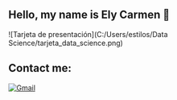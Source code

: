 ## Hello, my name is Ely Carmen 👋

<!--
**ely00carmen/ely00carmen** is a ✨ _special_ ✨ repository because its `README.md` (this file) appears on your GitHub profile.
-->
![Tarjeta de presentación](C:/Users/estilos/Data Science/tarjeta_data_science.png)

## Contact me:
[![Gmail](https://img.shields.io/badge/-eportillob@unsa.edu.pe-D14836?style=flat&logo=gmail&logoColor=white&label=Correo&labelColor=101010)](mailto:eportillob@unsa.edu.pe)
 
